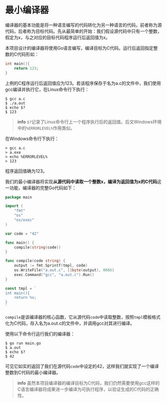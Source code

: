 # 最小编译器

编译器的基本功能是将一种语言编写的代码转化为另一种语言的代码，前者称为源代码，后者称为目标代码。先从最简单的开始：我们假设源代码中只有一个整数，假定为x，与之对应的目标代码程序运行后返回值为x。

本项目设计的编译器将使用Go语言编写，编译目标为C代码。运行后返回指定整数的C代码形如：

```c
int main(){
    return 123;
}
```

上例的C程序运行后返回值应为123。若该程序保存于名为a.c的文件中，我们使用gcc编译并执行它，在Linux命令行下执行：

```
$ gcc a.c
$ ./a.out
$ echo $?
$ 123
```

> **info** `$?`记录了Linux命令行上一个程序执行后的返回值。后文Windows环境中的`%ERRORLEVEL%`作用类似。

在Windows命令行下执行：
```
> gcc a.c
> a.exe
> echo %ERRORLEVEL%
> 123
```

程序返回值确为123。

我们的最小编译器将实现**从源代码中读取一个整数x，编译为返回值为x的C代码**这一功能，编译器的完整Go代码如下：

```go
package main

import (
	"fmt"
	"os"
	"os/exec"
)

var code = "42"

func main() {
	compile(string(code))
}

func compile(code string) {
	output := fmt.Sprintf(tmpl, code)
	os.WriteFile("a.out.c", []byte(output), 0666)
	exec.Command("gcc", "a.out.c").Run()
}

const tmpl = `
int main(){
	return %v;
}
`
```

`compile`是该编译器的核心函数，它从源代码`code`中读取整数，按照`tmpl`模板格式化为C代码，存入名为a.out.c的文件中，并调用gcc对其进行编译。

使用以下命令行运行我们的编译器：

```
$ go run main.go
$ a.out
$ echo $?
$ 42
```

可见它如实的返回了我们在源代码`code`中设定的42，这样我们就实现了一个编译整数到C代码的最小编译器。

> **info** 虽然本项目编译器的编译目标为C代码，我们仍然需要使用gcc这样的C语言编译器将成果进一步编译为可执行程序，以验证生成的C代码的正确性。